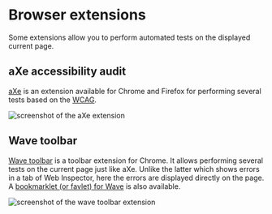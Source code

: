 # Browser extensions

<script>$(document).ready(function () {
    setBreadcrumb([
        {"label":"Test tools", "url": "./methodes-outils.html"},
        {"label":"Browser extensions"}]);
});</script>

<span data-menuitem="methodes-outils"></span>

Some extensions allow you to perform automated tests on the displayed current page.

## aXe accessibility audit
[aXe](http://www.deque.com/products/axe/) is an extension available for Chrome and Firefox for performing several tests based on the [WCAG](https://www.w3.org/WAI/intro/wcag).

![screenshot of the aXe extension](images/aXe.png)
&nbsp;

## Wave toolbar
[Wave toolbar](http://wave.webaim.org/extension/) is a toolbar extension for Chrome. It allows performing several tests on the current page just like aXe. Unlike the latter which shows errors in a tab of Web Inspector, here the errors are displayed directly on the page. A [bookmarklet (or favlet) for Wave](http://wave.webaim.org/help) is also available.

![screenshot of the wave toolbar extension](images/wave.png)
<!--  This file is part of a11y-guidelines | Our vision of mobile & web accessibility guidelines and best practices, with valid/invalid examples.
 Copyright (C) 2016  Orange SA
 See the Creative Commons Legal Code Attribution-ShareAlike 3.0 Unported License for more details (LICENSE file). -->